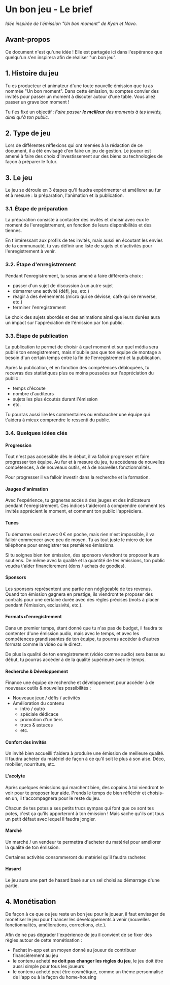 # Un bon jeu - Le brief

_Idée inspirée de l'émission "Un bon moment" de Kyan et Navo._

## Avant-propos

Ce document n'est qu'une idée ! Elle est partagée ici dans l'espérance que quelqu'un s'en inspirera afin de réaliser
"un bon jeu".

## 1. Histoire du jeu

Tu es producteur et animateur d'une toute nouvelle émission que tu as nommée "Un bon moment".
Dans cette émission, tu comptes convier des invités pour passer un moment à discuter autour d'une table.
Vous allez passer un grave bon moment !

Tu t'es fixé un objectif :
_Faire passer **le meilleur** des moments à tes invités, ainsi qu'à ton public._

## 2. Type de jeu

Lors de différentes réflexions qui ont menées à la rédaction de ce document, il a été envisagé d'en faire un jeu
de gestion. Le joueur est amené à faire des choix d'investissement sur des biens ou technologies de façon à
préparer le futur.

## 3. Le jeu

Le jeu se déroule en 3 étapes qu'il faudra expérimenter et améliorer au fur et à mesure :
la préparation, l'animation et la publication.

### 3.1. Étape de préparation

La préparation consiste à contacter des invités et choisir avec eux le moment de l'enregistrement,
en fonction de leurs disponibilités et des tiennes.

En t'intéressant aux profils de tes invités, mais aussi en écoutant les envies de ta communauté,
tu vas définir une liste de sujets et d'activités pour l'enregistrement à venir.

### 3.2. Étape d'enregistrement

Pendant l'enregistrement, tu seras amené à faire différents choix :
- passer d'un sujet de discussion à un autre sujet
- démarrer une activité (défi, jeu, etc.)
- réagir à des événements (micro qui se dévisse, café qui se renverse, etc.)
- terminer l'enregistrement

Le choix des sujets abordés et des animations ainsi que leurs durées aura un impact sur l'appréciation
de l'émission par ton public.

### 3.3. Étape de publication

La publication te permet de choisir à quel moment et sur quel média sera publié ton enregistrement,
mais n'oublie pas que ton équipe de montage a besoin d'un certain temps entre
la fin de l'enregistrement et la publication.

Après la publication, et en fonction des compétences débloquées, tu recevras des statistiques plus ou moins poussées
sur l'appréciation du public :
- temps d'écoute
- nombre d'auditeurs
- sujets les plus écoutés durant l'émission
- etc.

Tu pourras aussi lire les commentaires ou embaucher une équipe qui t'aidera à mieux comprendre le ressenti du public.

### 3.4. Quelques idées clés

#### Progression

Tout n'est pas accessible dès le début, il va falloir progresser et faire progresser ton équipe. Au fur et à mesure
du jeu, tu accéderas de nouvelles compétences, à de nouveaux outils, et à de nouvelles fonctionnalités.

Pour progresser il va falloir investir dans la recherche et la formation.

#### Jauges d'animation

Avec l'expérience, tu gagneras accès à des jauges et des indicateurs pendant l'enregistrement.
Ces indices t'aideront à comprendre comment tes invités apprécient le moment, et comment ton public l'appréciera.

#### Tunes

Tu démarres seul et avec 0 € en poche, mais rien n'est impossible, il va falloir commencer avec peu de moyen.
Tu as tout juste le micro de ton téléphone pour enregistrer tes premières émissions.

Si tu soignes bien ton émission, des sponsors viendront te proposer leurs soutiens. De même avec la qualité
et la quantité de tes émissions, ton public voudra t'aider financièrement (dons / achats de goodies).

#### Sponsors

Les sponsors représentent une partie non négligeable de tes revenus. Quand ton émission gagnera en prestige,
ils viendront te proposer des contrats pour une certaine durée
avec des règles précises (mots à placer pendant l'émission, exclusivité, etc.).

#### Formats d'enregistrement

Dans un premier temps, étant donné que tu n'as pas de budget, il faudra te contenter d'une émission audio,
mais avec le temps, et avec les compétences grandissantes de ton équipe, tu pourras accéder à d'autres formats
comme la vidéo ou le direct.

De plus la qualité de ton enregistrement (vidéo comme audio) sera basse au début, tu pourras accéder à de la qualité supérieure avec le temps.

#### Recherche & Développement

Finance une équipe de recherche et développement pour accéder à de nouveaux outils & nouvelles possibilités :
- Nouveaux jeux / défis / activités
- Amélioration du contenu
  - intro / outro
  - spéciale dédicace
  - promotion d'un tiers
  - trucs & astuces
  - etc.

#### Confort des invités

Un invité bien accueilli t'aidera à produire une émission de meilleure qualité.
Il faudra acheter du matériel de façon à ce qu'il soit le plus à son aise. Déco, mobilier, nourriture, etc.

#### L'acolyte

Après quelques émissions qui marchent bien, des copains à toi viendront te voir pour te proposer leur aide.
Prends le temps de bien réfléchir et choisis-en un, il t'accompagnera pour le reste du jeu.

Chacun de tes potes a ses petits trucs sympas qui font que ce sont tes potes, c'est ça qu'ils apporteront
à ton émission ! Mais sache qu'ils ont tous un petit défaut avec lequel il faudra jongler.

#### Marché

Un marché / un vendeur te permettra d'acheter du matériel pour améliorer la qualité de ton émission.

Certaines activités consommeront du matériel qu'il faudra racheter.

#### Hasard

Le jeu aura une part de hasard basé sur un sel choisi au démarrage d'une partie.

## 4. Monétisation

De façon à ce que ce jeu reste un bon jeu pour le joueur, il faut envisager de monétiser le jeu pour financer
les développements à venir (nouvelles fonctionnalités, améliorations, corrections, etc.).

Afin de ne pas dégrader l'expérience de jeu il convient de se fixer des règles autour de cette monétisation :
- l'achat in-app est un moyen donné au joueur de contribuer financièrement au jeu
- le contenu acheté **ne doit pas changer les règles du jeu**, le jeu doit être aussi simple pour tous les joueurs
- le contenu acheté peut être cosmétique, comme un thème personnalisé de l'app ou à la façon du home-housing
